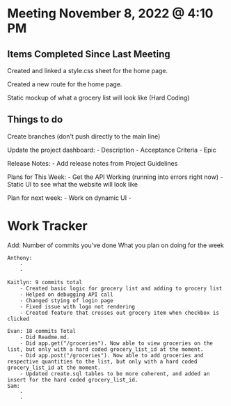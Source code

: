 # Meeting November 8, 2022 @ 4:10 PM

## Items Completed Since Last Meeting

Created and linked a style.css sheet for the home page.

Created a new route for the home page.

Static mockup of what a grocery list will look like (Hard Coding)


## Things to do

Create branches (don't push directly to the main line)

Update the project dashboard: 
    - Description
    - Acceptance Criteria 
    - Epic

Release Notes:
    - Add release notes from Project Guidelines

Plans for This Week:
    - Get the API Working (running into errors right now)
    - Static UI to see what the website will look like

Plan for next week:
    - Work on dynamic UI 
    - 


# Work Tracker 
Add: Number of commits you've done
     What you plan on doing for the week

    Anthony:
        - 
        - 

    Kaitlyn: 9 commits total
        - Created basic logic for grocery list and adding to grocery list
        - Helped on debugging API call
        - Changed stying of login page
        - Fixed issue with logo not rendering
        - Created feature that crosses out grocery item when checkbox is clicked

    Evan: 18 commits Total
        - Did Readme.md.
        - Did app.get("/groceries"). Now able to view groceries on the list, but only with a hard coded grocery_list_id at the moment.
        - Did app.post("/groceries"). Now able to add groceries and respective quantities to the list, but only with a hard coded grocery_list_id at the moment.
        - Updated create.sql tables to be more coherent, and added an insert for the hard coded grocery_list_id.
    Sam:
        - 
        - 
